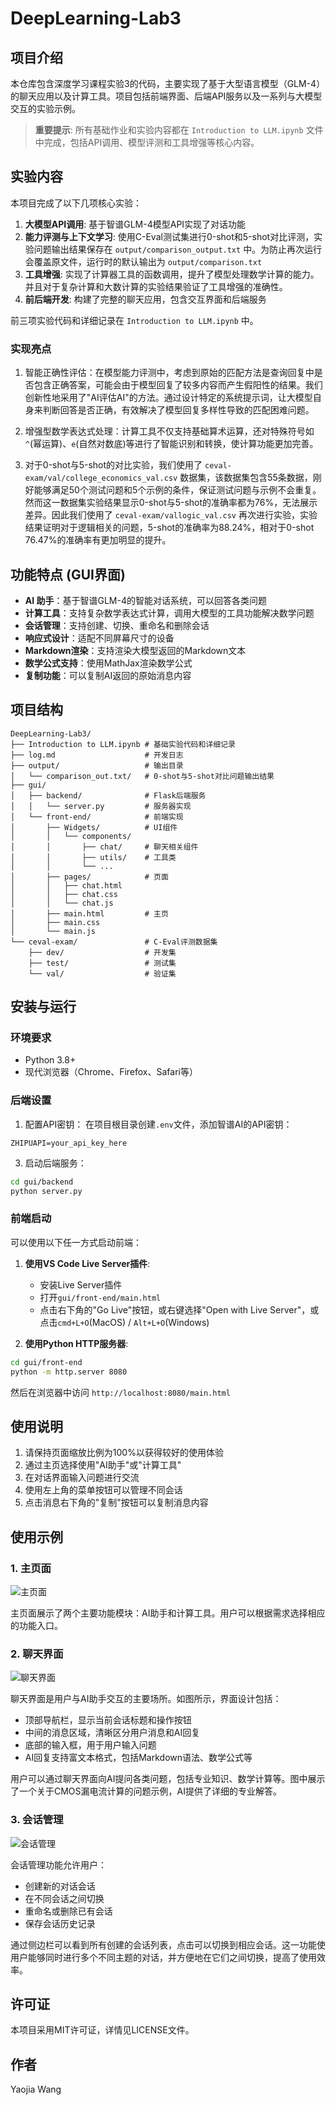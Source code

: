 # DeepLearning-Lab3

## 项目介绍

本仓库包含深度学习课程实验3的代码，主要实现了基于大型语言模型（GLM-4）的聊天应用以及计算工具。项目包括前端界面、后端API服务以及一系列与大模型交互的实验示例。

> **重要提示**: 所有基础作业和实验内容都在 `Introduction to LLM.ipynb` 文件中完成，包括API调用、模型评测和工具增强等核心内容。


## 实验内容

本项目完成了以下几项核心实验：

1. **大模型API调用**: 基于智谱GLM-4模型API实现了对话功能
2. **能力评测与上下文学习**: 使用C-Eval测试集进行0-shot和5-shot对比评测，实验问题输出结果保存在 `output/comparison_output.txt` 中。为防止再次运行会覆盖原文件，运行时的默认输出为 `output/comparison.txt`
3. **工具增强**: 实现了计算器工具的函数调用，提升了模型处理数学计算的能力。并且对于复杂计算和大数计算的实验结果验证了工具增强的准确性。
4. **前后端开发**: 构建了完整的聊天应用，包含交互界面和后端服务

前三项实验代码和详细记录在 `Introduction to LLM.ipynb` 中。

### 实现亮点

1. 智能正确性评估：在模型能力评测中，考虑到原始的匹配方法是查询回复中是否包含正确答案，可能会由于模型回复了较多内容而产生假阳性的结果。我们创新性地采用了"AI评估AI"的方法。通过设计特定的系统提示词，让大模型自身来判断回答是否正确，有效解决了模型回复多样性导致的匹配困难问题。

2. 增强型数学表达式处理：计算工具不仅支持基础算术运算，还对特殊符号如`^`(幂运算)、`e`(自然对数底)等进行了智能识别和转换，使计算功能更加完善。

3. 对于0-shot与5-shot的对比实验，我们使用了 `ceval-exam/val/college_economics_val.csv` 数据集，该数据集包含55条数据，刚好能够满足50个测试问题和5个示例的条件，保证测试问题与示例不会重复。然而这一数据集实验结果显示0-shot与5-shot的准确率都为76%，无法展示差异。因此我们使用了 `ceval-exam/vallogic_val.csv` 再次进行实验，实验结果证明对于逻辑相关的问题，5-shot的准确率为88.24%，相对于0-shot 76.47%的准确率有更加明显的提升。

## 功能特点 (GUI界面)
- **AI 助手**：基于智谱GLM-4的智能对话系统，可以回答各类问题
- **计算工具**：支持复杂数学表达式计算，调用大模型的工具功能解决数学问题
- **会话管理**：支持创建、切换、重命名和删除会话
- **响应式设计**：适配不同屏幕尺寸的设备
- **Markdown渲染**：支持渲染大模型返回的Markdown文本
- **数学公式支持**：使用MathJax渲染数学公式
- **复制功能**：可以复制AI返回的原始消息内容



## 项目结构

```
DeepLearning-Lab3/
├── Introduction to LLM.ipynb # 基础实验代码和详细记录
├── log.md                    # 开发日志
├── output/                   # 输出目录
│   └── comparison_out.txt/   # 0-shot与5-shot对比问题输出结果 
├── gui/
│   ├── backend/              # Flask后端服务
│   │   └── server.py         # 服务器实现
│   └── front-end/            # 前端实现
│       ├── Widgets/          # UI组件
│       │   └── components/
│       │       ├── chat/     # 聊天相关组件
│       │       ├── utils/    # 工具类
│       │       └── ...
│       ├── pages/            # 页面
│       │   ├── chat.html
│       │   ├── chat.css
│       │   └── chat.js
│       ├── main.html         # 主页
│       ├── main.css
│       └── main.js
└── ceval-exam/               # C-Eval评测数据集
    ├── dev/                  # 开发集
    ├── test/                 # 测试集
    └── val/                  # 验证集
```

## 安装与运行

### 环境要求

- Python 3.8+
- 现代浏览器（Chrome、Firefox、Safari等）

### 后端设置

1. 配置API密钥：
  在项目根目录创建`.env`文件，添加智谱AI的API密钥：
  ```
  ZHIPUAPI=your_api_key_here
  ```

3. 启动后端服务：
  ```bash
  cd gui/backend
  python server.py
  ```

### 前端启动

可以使用以下任一方式启动前端：

1. **使用VS Code Live Server插件**:
   - 安装Live Server插件
   - 打开`gui/front-end/main.html`
   - 点击右下角的"Go Live"按钮，或右键选择"Open with Live Server"，或点击`cmd+L+O`(MacOS) / `Alt+L+O`(Windows)

2. **使用Python HTTP服务器**:
  ```bash
  cd gui/front-end
  python -m http.server 8080
  ```
  然后在浏览器中访问 `http://localhost:8080/main.html`


## 使用说明
1. 请保持页面缩放比例为100%以获得较好的使用体验
2. 通过主页选择使用"AI助手"或"计算工具"
3. 在对话界面输入问题进行交流
4. 使用左上角的菜单按钮可以管理不同会话
5. 点击消息右下角的"复制"按钮可以复制消息内容

## 使用示例

### 1. 主页面

![主页面](figure/initialpage.png)

主页面展示了两个主要功能模块：AI助手和计算工具。用户可以根据需求选择相应的功能入口。

### 2. 聊天界面

![聊天界面](figure/chat.png)

聊天界面是用户与AI助手交互的主要场所。如图所示，界面设计包括：
- 顶部导航栏，显示当前会话标题和操作按钮
- 中间的消息区域，清晰区分用户消息和AI回复
- 底部的输入框，用于用户输入问题
- AI回复支持富文本格式，包括Markdown语法、数学公式等

用户可以通过聊天界面向AI提问各类问题，包括专业知识、数学计算等。图中展示了一个关于CMOS漏电流计算的问题示例，AI提供了详细的专业解答。

### 3. 会话管理

![会话管理](figure/sessionmanager.png)

会话管理功能允许用户：
- 创建新的对话会话
- 在不同会话之间切换
- 重命名或删除已有会话
- 保存会话历史记录

通过侧边栏可以看到所有创建的会话列表，点击可以切换到相应会话。这一功能使用户能够同时进行多个不同主题的对话，并方便地在它们之间切换，提高了使用效率。

## 许可证

本项目采用MIT许可证，详情见LICENSE文件。

## 作者

Yaojia Wang